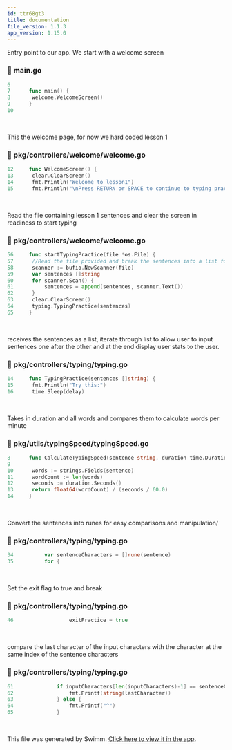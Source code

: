 ```yaml
---
id: ttr68gt3
title: documentation
file_version: 1.1.3
app_version: 1.15.0
---
```


Entry point to our app. We start with a welcome screen
<!-- NOTE-swimm-snippet: the lines below link your snippet to Swimm -->
### 📄 main.go
<!-- collapsed -->

```go
6      
7      func main() {
8      	welcome.WelcomeScreen()
9      }
10     
```

<br/>

This the welcome page, for now we hard coded lesson 1
<!-- NOTE-swimm-snippet: the lines below link your snippet to Swimm -->
### 📄 pkg/controllers/welcome/welcome.go
<!-- collapsed -->

```go
12     func WelcomeScreen() {
13     	clear.ClearScreen()
14     	fmt.Println("Welcome to lesson1")
15     	fmt.Println("\nPress RETURN or SPACE to continue to typing practice. Press ESC to quit")
```

<br/>

Read the file containing lesson 1 sentences and clear the screen in readiness to start typing
<!-- NOTE-swimm-snippet: the lines below link your snippet to Swimm -->
### 📄 pkg/controllers/welcome/welcome.go
<!-- collapsed -->

```go
56     func startTypingPractice(file *os.File) {
57     	//Read the file provided and break the sentences into a list for easy manipulation
58     	scanner := bufio.NewScanner(file)
59     	var sentences []string
60     	for scanner.Scan() {
61     		sentences = append(sentences, scanner.Text())
62     	}
63     	clear.ClearScreen()
64     	typing.TypingPractice(sentences)
65     }
```

<br/>

receives the sentences as a list, iterate through list to allow user to input sentences one after the other and at the end display user stats to the user.
<!-- NOTE-swimm-snippet: the lines below link your snippet to Swimm -->
### 📄 pkg/controllers/typing/typing.go
<!-- collapsed -->

```go
14     func TypingPractice(sentences []string) {
15     	fmt.Println("Try this:")
16     	time.Sleep(delay)
```

<br/>

Takes in duration and all words and compares them to calculate words per minute
<!-- NOTE-swimm-snippet: the lines below link your snippet to Swimm -->
### 📄 pkg/utils/typingSpeed/typingSpeed.go
<!-- collapsed -->

```go
8      func CalculateTypingSpeed(sentence string, duration time.Duration) float64 {
9      
10     	words := strings.Fields(sentence)
11     	wordCount := len(words)
12     	seconds := duration.Seconds()
13     	return float64(wordCount) / (seconds / 60.0)
14     }
```

<br/>

Convert the sentences into runes for easy comparisons and manipulation/
<!-- NOTE-swimm-snippet: the lines below link your snippet to Swimm -->
### 📄 pkg/controllers/typing/typing.go
<!-- collapsed -->

```go
34     		var sentenceCharacters = []rune(sentence)
35     		for {
```

<br/>

Set the exit flag to true and break
<!-- NOTE-swimm-snippet: the lines below link your snippet to Swimm -->
### 📄 pkg/controllers/typing/typing.go
<!-- collapsed -->

```go
46     				exitPractice = true
```

<br/>

compare the last character of the input characters with the character at the same index of the sentence characters
<!-- NOTE-swimm-snippet: the lines below link your snippet to Swimm -->
### 📄 pkg/controllers/typing/typing.go
<!-- collapsed -->

```go
61     			if inputCharacters[len(inputCharacters)-1] == sentenceCharacters[len(inputCharacters)-1] {
62     				fmt.Printf(string(lastCharacter))
63     			} else {
64     				fmt.Printf("^")
65     			}
```

<br/>

This file was generated by Swimm. [Click here to view it in the app](https://app.swimm.io/repos/Z2l0aHViJTNBJTNBcGVja2xpbiUzQSUzQWNoYW1iZXk=/docs/ttr68gt3).
